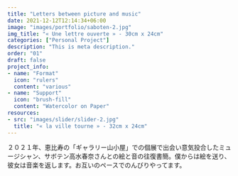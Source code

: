 ```yaml
---
title: "Letters between picture and music"
date: 2021-12-12T12:14:34+06:00
image: "images/portfolio/saboten-2.jpg"
img_title: "« Une lettre ouverte » - 30cm x 24cm"
categories: ["Personal Project"]
description: "This is meta description."
order: "01"
draft: false
project_info:
- name: "Format"
  icon: "rulers"
  content: "various"
- name: "Support"
  icon: "brush-fill"
  content: "Watercolor on Paper"
resources:
- src: "images/slider/slider-2.jpg"
  title: "« la ville tourne » - 32cm x 24cm"
---
```

２０２１年、恵比寿の「ギャラリー山小屋」での個展で出会い意気投合したミュージシャン、サボテン高水春奈さんとの絵と音の往復書簡。僕からは絵を送り、彼女は音楽を返します。お互いのペースでのんびりやってます。
